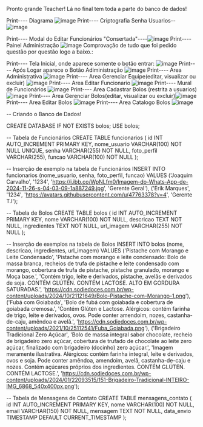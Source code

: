Pronto grande Teacher! Lá no final tem toda a parte do banco de dados!

Print---- Diagrama ![image](https://github.com/user-attachments/assets/5ae33fc3-0040-4084-9cc4-73f07d24aebf)
Print---- Criptografia Senha Usuarios-- ![image](https://github.com/user-attachments/assets/45313ddc-5501-44d0-b640-efd050573a1e)

Print---- Modal do Editar Funcionários "Consertada"----![image](https://github.com/user-attachments/assets/917cec37-e9d6-4398-a82f-8b8f11e753e1)
Print---- Painel Administração ![image](https://github.com/user-attachments/assets/7efbfdf8-67f6-439f-a5d5-17cc070406d9)
Comprovação de tudo que foi pedido questão por questão logo a baixo.:


Print---- Tela Inicial, onde aparece somente o botão entrar: ![image](https://github.com/user-attachments/assets/d990bc0d-6530-491f-9f9f-c9a18f30d0f2)
Print---- Após Logar aparece o Botão Adiministração ![image](https://github.com/user-attachments/assets/77b3dba3-74d4-44cb-abb0-dc7e04f266d8)
Print---- Area Administrativa ![image](https://github.com/user-attachments/assets/ce4e078b-9fa4-4c82-b353-fba273c5ff91)
Print---- Area Gerenciar Equipe(editar, visualizar ou excluir) ![image](https://github.com/user-attachments/assets/5103283a-a7b0-4987-a8a6-3f80fe5bf739)
Print---- Area Editar Funcionario ![image](https://github.com/user-attachments/assets/71a4e981-44fd-428c-8f59-0e9c5481e867)
Print---- Mural de Funcionários ![image](https://github.com/user-attachments/assets/a930bc95-11d4-4846-9cce-5fa0cb7c6e32)
Print---- Area Cadastrar Bolos (restrita a usuarios) ![image](https://github.com/user-attachments/assets/d475225f-8dd9-4ac7-aad3-007b12c06519)
Print---- Area Gerenciar Bolos(editar, visualizar ou excluir)![image](https://github.com/user-attachments/assets/c8efac4e-cffb-4f09-80f9-547617fed441)
Print---- Area Editar Bolos ![image](https://github.com/user-attachments/assets/20f4d574-f75d-4c81-abaf-7136885c693a)
Print---- Area Catalogo Bolos ![image](https://github.com/user-attachments/assets/ea835fa0-1797-4970-873a-211050fcb7f3)


-- Criando o Banco de Dados!

CREATE DATABASE IF NOT EXISTS bolos;
USE bolos;

-- Tabela de Funcionários
CREATE TABLE funcionarios (
    id INT AUTO_INCREMENT PRIMARY KEY,
    nome_usuario VARCHAR(100) NOT NULL UNIQUE,
    senha VARCHAR(255) NOT NULL,
    foto_perfil VARCHAR(255),
    funcao VARCHAR(100) NOT NULL
);

-- Inserção de exemplo na tabela de Funcionários
INSERT INTO funcionarios (nome_usuario, senha, foto_perfil, funcao) VALUES
('Joaquim Carvalho', '1234', 'https://i.ibb.co/WpNLfm0/Imagem-do-Whats-App-de-2024-11-26-s-04-03-09-1a887249.jpg', 'Gerente Geral'),
('Erik Marques', '1234', 'https://avatars.githubusercontent.com/u/47763378?v=4', 'Gerente T.I');

-- Tabela de Bolos
CREATE TABLE bolos (
    id INT AUTO_INCREMENT PRIMARY KEY,
    nome VARCHAR(100) NOT NULL,
    descricao TEXT NOT NULL,
    ingredientes TEXT NOT NULL,
    url_imagem VARCHAR(255) NOT NULL
);

-- Inserção de exemplos na tabela de Bolos
INSERT INTO bolos (nome, descricao, ingredientes, url_imagem) VALUES
('Pistache com Morango e Leite Condensado', 'Pistache com morango e leite condensado: Bolo de massa branca, recheios de trufa de pistache e leite condensado com morango, cobertura de trufa de pistache, pistache granulado, morango e Moça base.', 'Contém trigo, leite e derivados, pistache, avelãs e derivados de soja. CONTÉM GLÚTEN. CONTÉM LACTOSE. ALTO EM GORDURA SATURADAS.', 'https://cdn.sodiedoces.com.br/wp-content/uploads/2024/10/21121649/Bolo-Pistache-com-Morango-1.png'),
('Fubá com Goiabada', 'Bolo de fubá com goiabada e cobertura de goiabada cremosa.', 'Contém Glúten e Lactose. Alérgicos: contém farinha de trigo, leite e derivados, ovos. Pode conter amendoim, nozes, castanha-de-caju, amêndoa e avelã.', 'https://cdn.sodiedoces.com.br/wp-content/uploads/2021/10/25112541/Fuba_Goiabada.png'),
('Brigadeiro Tradicional Zero Açúcar', 'Bolo de massa integral sabor chocolate, recheio de brigadeiro zero açúcar, cobertura de trufado de chocolate ao leite zero açúcar, finalizado com brigadeiro (docinho) zero açúcar.', 'Imagem meramente ilustrativa. Alérgicos: contém farinha integral, leite e derivados, ovos e soja. Pode conter amêndoa, amendoim, avelã, castanha-de-caju e nozes. Contém açúcares próprios dos ingredientes. CONTÉM GLÚTEN. CONTÉM LACTOSE.', 'https://cdn.sodiedoces.com.br/wp-content/uploads/2024/01/22093515/151-Brigadeiro-Tradicional-INTEIRO-IMG_6868_540x400px.png');

-- Tabela de Mensagens de Contato
CREATE TABLE mensagens_contato (
    id INT AUTO_INCREMENT PRIMARY KEY,
    nome VARCHAR(100) NOT NULL,
    email VARCHAR(150) NOT NULL,
    mensagem TEXT NOT NULL,
    data_envio TIMESTAMP DEFAULT CURRENT_TIMESTAMP
);


